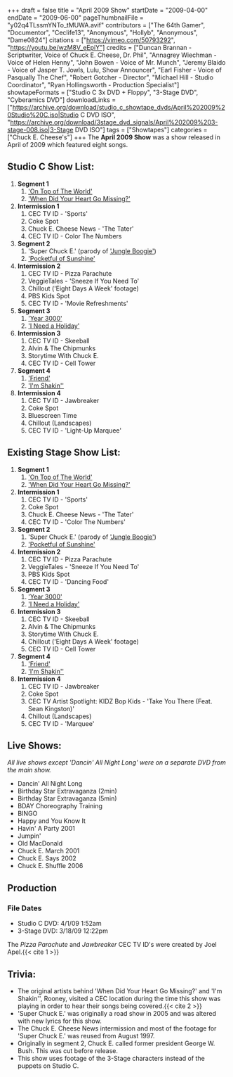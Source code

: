+++
draft = false
title = "April 2009 Show"
startDate = "2009-04-00"
endDate = "2009-06-00"
pageThumbnailFile = "y02q4TLssmYNTo_tMUWA.avif"
contributors = ["The 64th Gamer", "Documentor", "Ceclife13", "Anonymous", "Hollyb", "Anonymous", "Dame0824"]
citations = ["https://vimeo.com/50793292", "https://youtu.be/wzM8V_eEpiY"]
credits = ["Duncan Brannan - Scriptwriter, Voice of Chuck E. Cheese, Dr. Phil", "Annagrey Wiechman - Voice of Helen Henny", "John Bowen - Voice of Mr. Munch", "Jeremy Blaido - Voice of Jasper T. Jowls, Lulu, Show Announcer", "Earl Fisher - Voice of Pasqually The Chef", "Robert Gotcher - Director", "Michael Hill - Studio Coordinator", "Ryan Hollingsworth - Production Specialist"]
showtapeFormats = ["Studio C 3x DVD + Floppy", "3-Stage DVD", "Cyberamics DVD"]
downloadLinks = ["https://archive.org/download/studio_c_showtape_dvds/April%202009%20Studio%20C.iso|Studio C DVD ISO", "https://archive.org/download/3stage_dvd_signals/April%202009%203-stage-008.iso|3-Stage DVD ISO"]
tags = ["Showtapes"]
categories = ["Chuck E. Cheese's"]
+++
The **April 2009 Show** was a show released in April of 2009 which featured eight songs.



## Studio C Show List:

1.  **Segment 1**
    1.  ['On Top of The World'](https://en.wikipedia.org/wiki/Boys_Like_Girls_(album))
    2.  ['When Did Your Heart Go Missing?'](https://en.wikipedia.org/wiki/When_Did_Your_Heart_Go_Missing%3F)
2.  **Intermission 1**
    1.  CEC TV ID - 'Sports'
    2.  Coke Spot
    3.  Chuck E. Cheese News - 'The Tater'
    4.  CEC TV ID - Color The Numbers
3.  **Segment 2**
    1.  'Super Chuck E.' (parody of ['Jungle Boogie'](https://en.wikipedia.org/wiki/Jungle_Boogie))
    2.  ['Pocketful of Sunshine'](https://en.wikipedia.org/wiki/Pocketful_of_Sunshine)
4.  **Intermission 2**
    1.  CEC TV ID - Pizza Parachute
    2.  VeggieTales - 'Sneeze If You Need To'
    3.  Chillout ('Eight Days A Week' footage)
    4.  PBS Kids Spot
    5.  CEC TV ID - 'Movie Refreshments'
5.  **Segment 3**
    1.  ['Year 3000'](https://en.wikipedia.org/wiki/Year_3000)
    2.  ['I Need a Holiday'](https://en.wikipedia.org/wiki/Scouting_for_Girls_(album))
6.  **Intermission 3**
    1.  CEC TV ID - Skeeball
    2.  Alvin & The Chipmunks
    3.  Storytime With Chuck E.
    4.  CEC TV ID - Cell Tower
7.  **Segment 4**
    1.  ['Friend'](https://en.wikipedia.org/wiki/Year_3000)
    2.  ['I'm Shakin''](https://en.wikipedia.org/wiki/Rooney_(album))
8.  **Intermission 4**
    1.  CEC TV ID - Jawbreaker
    2.  Coke Spot
    3.  Bluescreen Time
    4.  Chillout (Landscapes)
    5.  CEC TV ID - 'Light-Up Marquee'

## Existing Stage Show List:

1.  **Segment 1**
    1.  ['On Top of The World'](https://en.wikipedia.org/wiki/Boys_Like_Girls_(album))
    2.  ['When Did Your Heart Go Missing?'](https://en.wikipedia.org/wiki/When_Did_Your_Heart_Go_Missing%3F)
2.  **Intermission 1**
    1.  CEC TV ID - 'Sports'
    2.  Coke Spot
    3.  Chuck E. Cheese News - 'The Tater'
    4.  CEC TV ID - 'Color The Numbers'
3.  **Segment 2**
    1.  'Super Chuck E.' (parody of ['Jungle Boogie'](https://en.wikipedia.org/wiki/Jungle_Boogie))
    2.  ['Pocketful of Sunshine'](https://en.wikipedia.org/wiki/Pocketful_of_Sunshine)
4.  **Intermission 2**
    1.  CEC TV ID - Pizza Parachute
    2.  VeggieTales - 'Sneeze If You Need To'
    3.  PBS Kids Spot
    4.  CEC TV ID - 'Dancing Food'
5.  **Segment 3**
    1.  ['Year 3000'](https://en.wikipedia.org/wiki/Year_3000)
    2.  ['I Need a Holiday'](https://en.wikipedia.org/wiki/Scouting_for_Girls_(album))
6.  **Intermission 3**
    1.  CEC TV ID - Skeeball
    2.  Alvin & The Chipmunks
    3.  Storytime With Chuck E.
    4.  Chillout ('Eight Days A Week' footage)
    5.  CEC TV ID - Cell Tower
7.  **Segment 4**
    1.  ['Friend'](https://en.wikipedia.org/wiki/Year_3000)
    2.  ['I'm Shakin''](https://en.wikipedia.org/wiki/Rooney_(album))
8.  **Intermission 4**
    1.  CEC TV ID - Jawbreaker
    2.  Coke Spot
    3.  CEC TV Artist Spotlight: KIDZ Bop Kids - 'Take You There (Feat. Sean Kingston)'
    4.  Chillout (Landscapes)
    5.  CEC TV ID - 'Marquee'

## Live Shows:

*All live shows except 'Dancin' All Night Long' were on a separate DVD from the main show.*

- Dancin' All Night Long
- Birthday Star Extravaganza (2min)
- Birthday Star Extravaganza (5min)
- BDAY Choreography Training
- BINGO
- Happy and You Know It
- Havin' A Party 2001
- Jumpin'
- Old MacDonald
- Chuck E. March 2001
- Chuck E. Says 2002
- Chuck E. Shuffle 2006

## Production

### File Dates

- Studio C DVD: 4/1/09 1:52am
- 3-Stage DVD: 3/18/09 12:22pm


The *Pizza Parachute* and *Jawbreaker* CEC TV ID's were created by Joel Apel.{{< cite 1 >}}


## Trivia:

- The original artists behind 'When Did Your Heart Go Missing?' and 'I'm Shakin'', Rooney, visited a CEC location during the time this show was playing in order to hear their songs being covered.{{< cite 2 >}}
- 'Super Chuck E.' was originally a road show in 2005 and was altered with new lyrics for this show.
- The Chuck E. Cheese News intermission and most of the footage for 'Super Chuck E.' was reused from August 1997. 
- Originally in segment 2, Chuck E. called former president George W. Bush. This was cut before release.
- This show uses footage of the 3-Stage characters instead of the puppets on Studio C.
